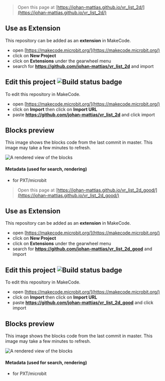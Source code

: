 
> Open this page at [https://johan-mattias.github.io/vr_list_2d/](https://johan-mattias.github.io/vr_list_2d/)

## Use as Extension

This repository can be added as an **extension** in MakeCode.

* open [https://makecode.microbit.org/](https://makecode.microbit.org/)
* click on **New Project**
* click on **Extensions** under the gearwheel menu
* search for **https://github.com/johan-mattias/vr_list_2d** and import

## Edit this project ![Build status badge](https://github.com/johan-mattias/vr_list_2d/workflows/MakeCode/badge.svg)

To edit this repository in MakeCode.

* open [https://makecode.microbit.org/](https://makecode.microbit.org/)
* click on **Import** then click on **Import URL**
* paste **https://github.com/johan-mattias/vr_list_2d** and click import

## Blocks preview

This image shows the blocks code from the last commit in master.
This image may take a few minutes to refresh.

![A rendered view of the blocks](https://github.com/johan-mattias/vr_list_2d/raw/master/.github/makecode/blocks.png)

#### Metadata (used for search, rendering)

* for PXT/microbit
<script src="https://makecode.com/gh-pages-embed.js"></script><script>makeCodeRender("{{ site.makecode.home_url }}", "{{ site.github.owner_name }}/{{ site.github.repository_name }}");</script>



> Open this page at [https://johan-mattias.github.io/vr_list_2d_good/](https://johan-mattias.github.io/vr_list_2d_good/)

## Use as Extension

This repository can be added as an **extension** in MakeCode.

* open [https://makecode.microbit.org/](https://makecode.microbit.org/)
* click on **New Project**
* click on **Extensions** under the gearwheel menu
* search for **https://github.com/johan-mattias/vr_list_2d_good** and import

## Edit this project ![Build status badge](https://github.com/johan-mattias/vr_list_2d_good/workflows/MakeCode/badge.svg)

To edit this repository in MakeCode.

* open [https://makecode.microbit.org/](https://makecode.microbit.org/)
* click on **Import** then click on **Import URL**
* paste **https://github.com/johan-mattias/vr_list_2d_good** and click import

## Blocks preview

This image shows the blocks code from the last commit in master.
This image may take a few minutes to refresh.

![A rendered view of the blocks](https://github.com/johan-mattias/vr_list_2d_good/raw/master/.github/makecode/blocks.png)

#### Metadata (used for search, rendering)

* for PXT/microbit
<script src="https://makecode.com/gh-pages-embed.js"></script><script>makeCodeRender("{{ site.makecode.home_url }}", "{{ site.github.owner_name }}/{{ site.github.repository_name }}");</script>

